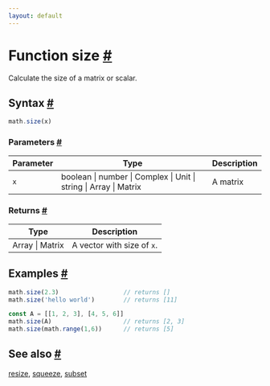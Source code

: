 ```yaml
---
layout: default
---
```


<!-- Note: This file is automatically generated from source code comments. Changes made in this file will be overridden. -->

<h1 id="function-size">Function size <a href="#function-size" title="Permalink">#</a></h1>

Calculate the size of a matrix or scalar.


<h2 id="syntax">Syntax <a href="#syntax" title="Permalink">#</a></h2>

```js
math.size(x)
```

<h3 id="parameters">Parameters <a href="#parameters" title="Permalink">#</a></h3>

Parameter | Type | Description
--------- | ---- | -----------
`x` | boolean &#124; number &#124; Complex &#124; Unit &#124; string &#124; Array &#124; Matrix | A matrix

<h3 id="returns">Returns <a href="#returns" title="Permalink">#</a></h3>

Type | Description
---- | -----------
Array &#124; Matrix | A vector with size of `x`.


<h2 id="examples">Examples <a href="#examples" title="Permalink">#</a></h2>

```js
math.size(2.3)                  // returns []
math.size('hello world')        // returns [11]

const A = [[1, 2, 3], [4, 5, 6]]
math.size(A)                    // returns [2, 3]
math.size(math.range(1,6))      // returns [5]
```


<h2 id="see-also">See also <a href="#see-also" title="Permalink">#</a></h2>

[resize](resize.html),
[squeeze](squeeze.html),
[subset](subset.html)
